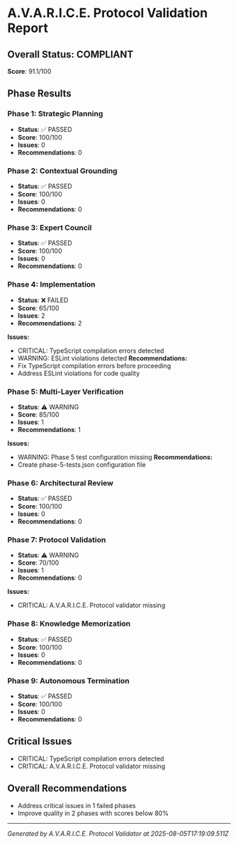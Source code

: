 # A.V.A.R.I.C.E. Protocol Validation Report

## Overall Status: COMPLIANT

**Score**: 91.1/100

## Phase Results

### Phase 1: Strategic Planning

- **Status**: ✅ PASSED
- **Score**: 100/100
- **Issues**: 0
- **Recommendations**: 0

### Phase 2: Contextual Grounding

- **Status**: ✅ PASSED
- **Score**: 100/100
- **Issues**: 0
- **Recommendations**: 0

### Phase 3: Expert Council

- **Status**: ✅ PASSED
- **Score**: 100/100
- **Issues**: 0
- **Recommendations**: 0

### Phase 4: Implementation

- **Status**: ❌ FAILED
- **Score**: 65/100
- **Issues**: 2
- **Recommendations**: 2

**Issues:**

- CRITICAL: TypeScript compilation errors detected
- WARNING: ESLint violations detected
**Recommendations:**
- Fix TypeScript compilation errors before proceeding
- Address ESLint violations for code quality

### Phase 5: Multi-Layer Verification

- **Status**: ⚠️ WARNING
- **Score**: 85/100
- **Issues**: 1
- **Recommendations**: 1

**Issues:**

- WARNING: Phase 5 test configuration missing
**Recommendations:**
- Create phase-5-tests.json configuration file

### Phase 6: Architectural Review

- **Status**: ✅ PASSED
- **Score**: 100/100
- **Issues**: 0
- **Recommendations**: 0

### Phase 7: Protocol Validation

- **Status**: ⚠️ WARNING
- **Score**: 70/100
- **Issues**: 1
- **Recommendations**: 0

**Issues:**

- CRITICAL: A.V.A.R.I.C.E. Protocol validator missing

### Phase 8: Knowledge Memorization

- **Status**: ✅ PASSED
- **Score**: 100/100
- **Issues**: 0
- **Recommendations**: 0

### Phase 9: Autonomous Termination

- **Status**: ✅ PASSED
- **Score**: 100/100
- **Issues**: 0
- **Recommendations**: 0

## Critical Issues

- CRITICAL: TypeScript compilation errors detected
- CRITICAL: A.V.A.R.I.C.E. Protocol validator missing

## Overall Recommendations

- Address critical issues in 1 failed phases
- Improve quality in 2 phases with scores below 80%

---
_Generated by A.V.A.R.I.C.E. Protocol Validator at 2025-08-05T17:19:09.511Z_
